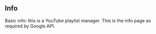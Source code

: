 ## Info

Basic info: this is a YouTube playlist manager. This is the info page as required by Google API.
